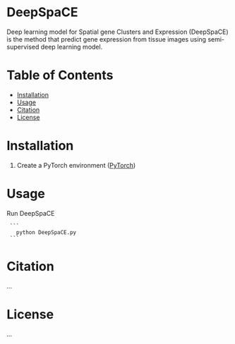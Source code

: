 # DeepSpaCE

Deep learning model for Spatial gene Clusters and Expression (DeepSpaCE) is the method that predict gene expression from tissue images using semi-supervised deep learning model.


# Table of Contents
- [Installation](#installation)
- [Usage](#usage)
- [Citation](#citation)
- [License](#license)

# Installation
1. Create a PyTorch environment ([PyTorch](https://pytorch.org/)) 


# Usage
Run DeepSpaCE
     
     ```
       python DeepSpaCE.py
     ```




# Citation
...

# License
...

